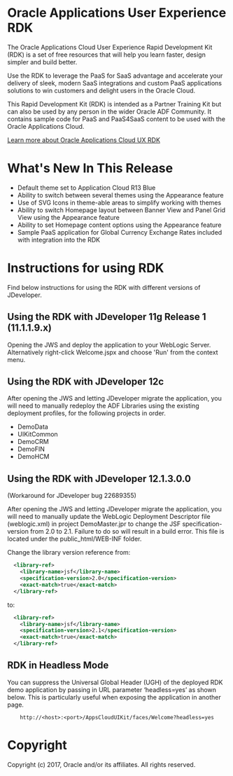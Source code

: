 Oracle Applications User Experience RDK
=====
The Oracle Applications Cloud User Experience Rapid Development Kit (RDK) 
is a set of free resources that will help you learn faster, design simpler 
and build better.

Use the RDK to leverage the PaaS for SaaS advantage and accelerate your 
delivery of sleek, modern SaaS integrations and custom PaaS applications 
solutions to win customers and delight users in the Oracle Cloud.

This Rapid Development Kit (RDK) is intended as a Partner Training Kit
but can also be used by any person in the wider Oracle ADF Community. It
contains sample code for PaaS and PaaS4SaaS content to be used with the
Oracle Applications Cloud.

[Learn more about Oracle Applications Cloud UX RDK](http://www.oracle.com/webfolder/ux/applications/successStories/oracleApplicationsCloudRDK.html)

What's New In This Release
=====
* Default theme set to Application Cloud R13 Blue
* Ability to switch between several themes using the Appearance feature
* Use of SVG Icons in theme-able areas to simplify working with themes
* Ability to switch Homepage layout between Banner View and Panel Grid View using the Appearance feature
* Ability to set Homepage content options using the Appearance feature
* Sample PaaS application for Global Currency Exchange Rates included with integration into the RDK

Instructions for using RDK
=====
Find below instructions for using the RDK with different versions of JDeveloper.

## Using the RDK with JDeveloper 11g Release 1 (11.1.1.9.x)
Opening the JWS and deploy the application to your WebLogic Server. Alternatively right-click Welcome.jspx and choose 'Run' from the context menu.

## Using the RDK with JDeveloper 12c
After opening the JWS and letting JDeveloper migrate the application, you will need to manually redeploy the ADF Libraries using the existing deployment profiles, for the following projects in order.

 - DemoData
 - UIKitCommon
 - DemoCRM
 - DemoFIN
 - DemoHCM

## Using the RDK with JDeveloper 12.1.3.0.0 
(Workaround for JDeveloper bug 22689355)

After opening the JWS and letting JDeveloper migrate the application, you will need to manually update the WebLogic Deployment Descriptor file (weblogic.xml) in project DemoMaster.jpr to change the JSF specification-version from 2.0 to 2.1. Failure to do so will result in a build error. This file is located under the public_html/WEB-INF folder.

Change the library version reference from:

```xml
  <library-ref>
    <library-name>jsf</library-name>
    <specification-version>2.0</specification-version>
    <exact-match>true</exact-match>
  </library-ref>
```

to: 

```xml
  <library-ref>
    <library-name>jsf</library-name>
    <specification-version>2.1</specification-version>
    <exact-match>true</exact-match>
  </library-ref>
```

## RDK in Headless Mode
You can suppress the Universal Global Header (UGH) of the deployed RDK demo application by passing in URL parameter ‘headless=yes’ as shown below. This is particularly useful when exposing the application in another page.

        http://<host>:<port>/AppsCloudUIKit/faces/Welcome?headless=yes

# Copyright
Copyright (c) 2017, Oracle and/or its affiliates. All rights reserved.
